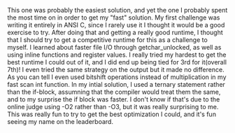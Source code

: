 This one was probably the easiest solution, and yet the one I probably spent the most time on in order to get my "fast" solution. My first challenge was writing it entirely in ANSI C, since I rarely use it I thought it would be a good exercise to try. After doing that and getting a really good runtime, I thought that I should try to get a competitive runtime for this as a challenge to myself. I learned about faster file I/O through getchar_unlocked, as well as using inline functions and register values. I really tried my hardest to get the best runtime I could out of it, and I did end up being tied for 3rd for it(overall 7th)! I even tried the same strategy on the output but it made no difference. As you can tell I even used bitshift operations instead of multiplication in my fast scan int function. In my intial solution, I used a ternary statement rather than the if-block, assumning that the compiler would treat them the same, and to my surprise the if block was faster. I don't know if that's due to the online judge using -O2 rather than -O3, but it was really surprising to me. This was really fun to try to get the best optimization I could, and it's fun seeing my name on the leaderboard.
